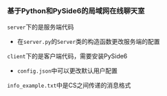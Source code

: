 ### 基于Python和PySide6的局域网在线聊天室
`server`下的是服务端代码
- 在`server.py`的`Server`类的构造函数更改服务端的配置

`client`下的是客户端代码，需要安装PySide6
- `config.json`中可以更改默认用户配置

`info_example.txt`中是CS之间传递的消息格式
